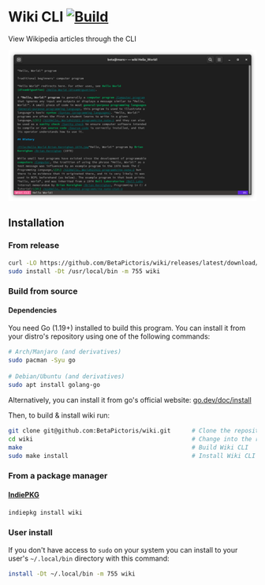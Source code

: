 # Wiki CLI [![Build](https://github.com/BetaPictoris/wiki/actions/workflows/build.yml/badge.svg)](https://github.com/BetaPictoris/wiki/actions/workflows/build.yml)

View Wikipedia articles through the CLI

![wiki](./wiki-gnome.png)

## Installation

### From release

```bash
curl -LO https://github.com/BetaPictoris/wiki/releases/latest/download/wiki    # Download the latest binary.
sudo install -Dt /usr/local/bin -m 755 wiki                                    # Install Wiki CLI to "/usr/local/bin" with the mode "755"
```

### Build from source

#### Dependencies

You need Go (1.19+) installed to build this program. You can install it from your distro's repository using one of the following commands:

```bash
# Arch/Manjaro (and derivatives)
sudo pacman -Syu go

# Debian/Ubuntu (and derivatives)
sudo apt install golang-go
```

Alternatively, you can install it from go's official website: [go.dev/doc/install](https://go.dev/doc/install)

Then, to build & install wiki run:

```bash
git clone git@github.com:BetaPictoris/wiki.git      # Clone the repository
cd wiki                                             # Change into the repository's directory
make                                                # Build Wiki CLI
sudo make install                                   # Install Wiki CLI to "/usr/local/bin" with the mode "755"
```

### From a package manager

#### [IndiePKG](https://github.com/talwat/indiepkg)

```bash
indiepkg install wiki
```

### User install

If you don't have access to `sudo` on your system you can install to your user's `~/.local/bin` directory with this command: 

```bash
install -Dt ~/.local/bin -m 755 wiki
```
